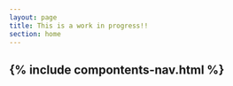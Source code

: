 ```yaml
---
layout: page
title: This is a work in progress!!
section: home
---
```

{% include compontents-nav.html %}
--
